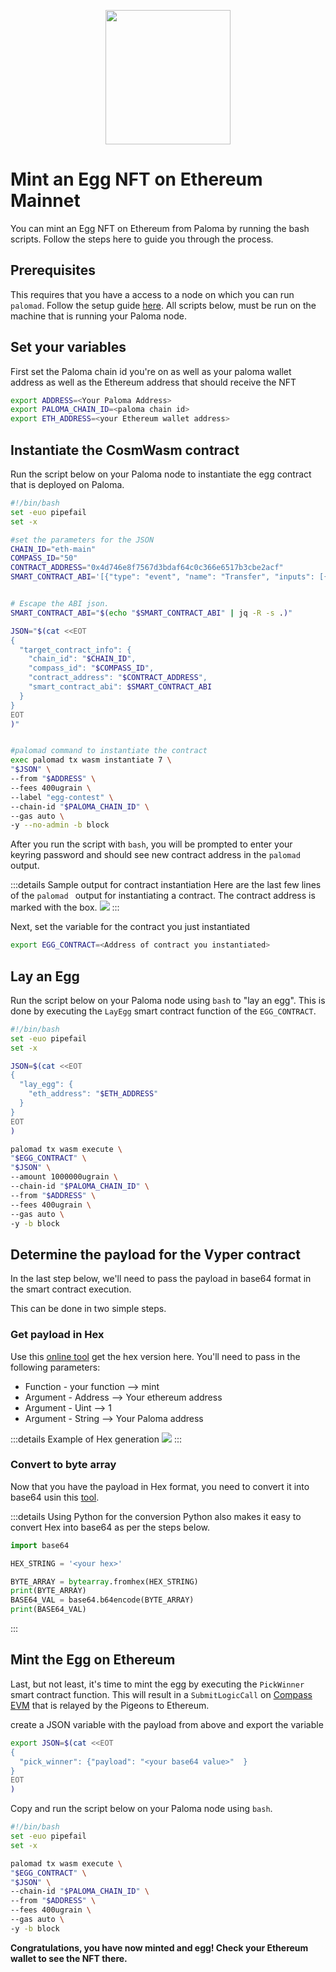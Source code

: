 <p align="center">
<img align="center" src="../../images/egg_paloma.png" width="200" height="215">
</p>

# Mint an Egg NFT on Ethereum Mainnet

You can mint an Egg NFT on Ethereum from Paloma by running the bash scripts. Follow the steps here to guide you through the process.


## Prerequisites
This requires that you have a access to a node on which you can run `palomad`. Follow the setup guide [here](./palomad/install-palomad.md).
All scripts below, must be run on the machine that is running your Paloma node.


## Set your variables
First set the Paloma chain id you're on as well as your paloma wallet address as well as the Ethereum address that should receive the NFT

```sh
export ADDRESS=<Your Paloma Address>
export PALOMA_CHAIN_ID=<paloma chain id>
export ETH_ADDRESS=<your Ethereum wallet address>
```


## Instantiate the CosmWasm contract
Run the script below on your Paloma node to instantiate the egg contract that is deployed on Paloma.

```sh
#!/bin/bash
set -euo pipefail
set -x

#set the parameters for the JSON
CHAIN_ID="eth-main"
COMPASS_ID="50"
CONTRACT_ADDRESS="0x4d746e8f7567d3bdaf64c0c366e6517b3cbe2acf"
SMART_CONTRACT_ABI='[{"type": "event", "name": "Transfer", "inputs": [{"name": "_from", "type": "address", "indexed": true}, {"name": "_to", "type": "address", "indexed": true}, {"name": "_tokenId", "type": "uint256", "indexed": true}], "anonymous": false}, {"type": "event", "name": "Approval", "inputs": [{"name": "_owner", "type": "address", "indexed": true}, {"name": "_approved", "type": "address", "indexed": true}, {"name": "_tokenId", "type": "uint256", "indexed": true}], "anonymous": false}, {"type": "event", "name": "ApprovalForAll", "inputs": [{"name": "_owner", "type": "address", "indexed": true}, {"name": "_operator", "type": "address", "indexed": true}, {"name": "_approved", "type": "bool", "indexed": false}], "anonymous": false}, {"type": "event", "name": "Minted", "inputs": [{"name": "eth_address", "type": "address", "indexed": true}, {"name": "paloma_address", "type": "string", "indexed": true}, {"name": "token_id", "type": "uint256", "indexed": true}], "anonymous": false}, {"type": "event", "name": "SetMinter", "inputs": [{"name": "new_minter", "type": "address", "indexed": true}, {"name": "old_minter", "type": "address", "indexed": true}], "anonymous": false}, {"type": "constructor", "stateMutability": "nonpayable", "inputs": []}, {"type": "function", "name": "name", "stateMutability": "nonpayable", "inputs": [], "outputs": [{"name": "", "type": "string"}]}, {"type": "function", "name": "symbol", "stateMutability": "nonpayable", "inputs": [], "outputs": [{"name": "", "type": "string"}]}, {"type": "function", "name": "supportsInterface", "stateMutability": "pure", "inputs": [{"name": "interface_id", "type": "bytes4"}], "outputs": [{"name": "", "type": "bool"}]}, {"type": "function", "name": "balanceOf", "stateMutability": "view", "inputs": [{"name": "_owner", "type": "address"}], "outputs": [{"name": "", "type": "uint256"}]}, {"type": "function", "name": "ownerOf", "stateMutability": "view", "inputs": [{"name": "_tokenId", "type": "uint256"}], "outputs": [{"name": "", "type": "address"}]}, {"type": "function", "name": "getApproved", "stateMutability": "view", "inputs": [{"name": "_tokenId", "type": "uint256"}], "outputs": [{"name": "", "type": "address"}]}, {"type": "function", "name": "isApprovedForAll", "stateMutability": "view", "inputs": [{"name": "_owner", "type": "address"}, {"name": "_operator", "type": "address"}], "outputs": [{"name": "", "type": "bool"}]}, {"type": "function", "name": "transferFrom", "stateMutability": "nonpayable", "inputs": [{"name": "_from", "type": "address"}, {"name": "_to", "type": "address"}, {"name": "_tokenId", "type": "uint256"}], "outputs": []}, {"type": "function", "name": "safeTransferFrom", "stateMutability": "nonpayable", "inputs": [{"name": "_from", "type": "address"}, {"name": "_to", "type": "address"}, {"name": "_tokenId", "type": "uint256"}], "outputs": []}, {"type": "function", "name": "safeTransferFrom", "stateMutability": "nonpayable", "inputs": [{"name": "_from", "type": "address"}, {"name": "_to", "type": "address"}, {"name": "_tokenId", "type": "uint256"}, {"name": "_data", "type": "bytes"}], "outputs": []}, {"type": "function", "name": "approve", "stateMutability": "nonpayable", "inputs": [{"name": "_approved", "type": "address"}, {"name": "_tokenId", "type": "uint256"}], "outputs": []}, {"type": "function", "name": "setApprovalForAll", "stateMutability": "nonpayable", "inputs": [{"name": "_operator", "type": "address"}, {"name": "_approved", "type": "bool"}], "outputs": []}, {"type": "function", "name": "mint", "stateMutability": "nonpayable", "inputs": [{"name": "_to", "type": "address"}, {"name": "_tokenId", "type": "uint256"}, {"name": "_paloma_address", "type": "string"}], "outputs": [{"name": "", "type": "bool"}]}, {"type": "function", "name": "set_minter", "stateMutability": "nonpayable", "inputs": [{"name": "_minter", "type": "address"}], "outputs": []}, {"type": "function", "name": "tokenURI", "stateMutability": "view", "inputs": [{"name": "tokenId", "type": "uint256"}], "outputs": [{"name": "", "type": "string"}]}, {"type": "function", "name": "minter", "stateMutability": "view", "inputs": [], "outputs": [{"name": "", "type": "address"}]}]'


# Escape the ABI json.
SMART_CONTRACT_ABI="$(echo "$SMART_CONTRACT_ABI" | jq -R -s .)"

JSON="$(cat <<EOT
{
  "target_contract_info": {
    "chain_id": "$CHAIN_ID",
    "compass_id": "$COMPASS_ID",
    "contract_address": "$CONTRACT_ADDRESS",
    "smart_contract_abi": $SMART_CONTRACT_ABI
  }
}
EOT
)"


#palomad command to instantiate the contract
exec palomad tx wasm instantiate 7 \
"$JSON" \
--from "$ADDRESS" \
--fees 400ugrain \
--label "egg-contest" \
--chain-id "$PALOMA_CHAIN_ID" \
--gas auto \
-y --no-admin -b block
```

After you run the script with `bash`, you will be prompted to enter your keyring password and should see new contract address in the `palomad` output. 

:::details Sample output for contract instantiation
Here are the last few lines of the `palomad ` output for instantiating a contract. The contract address is marked with the box.
<img src="../../images/output_instantiate.png">
:::


Next, set the variable for the contract you just instantiated

```sh
export EGG_CONTRACT=<Address of contract you instantiated>
```

## Lay an Egg
Run the script below on your Paloma node using `bash` to "lay an egg". This is done by executing the `LayEgg` smart contract function of the `EGG_CONTRACT`. 

```sh
#!/bin/bash
set -euo pipefail
set -x

JSON=$(cat <<EOT
{
  "lay_egg": {
    "eth_address": "$ETH_ADDRESS"
  }
}
EOT
)

palomad tx wasm execute \
"$EGG_CONTRACT" \
"$JSON" \
--amount 1000000ugrain \
--chain-id "$PALOMA_CHAIN_ID" \
--from "$ADDRESS" \
--fees 400ugrain \
--gas auto \
-y -b block
```

## Determine the payload for the Vyper contract
In the last step below, we'll need to pass the payload in base64 format in the smart contract execution. 

This can be done in two simple steps. 

### Get payload in Hex
Use this [online tool](https://abi.hashex.org/) get the hex version here. You'll need to pass in the following parameters:
- Function - your function --> mint
- Argument - Address --> Your ethereum address
- Argument - Uint --> 1
- Argument - String --> Your Paloma address

:::details Example of Hex generation
<img src="../../images/hex.png">
:::

### Convert to byte array
Now that you have the payload in Hex format, you need to convert it into base64 usin this [tool](https://base64.guru/converter/encode/hex).

:::details Using Python for the conversion
Python also makes it easy to convert Hex into base64 as per the steps below.
```py
import base64

HEX_STRING = '<your hex>'

BYTE_ARRAY = bytearray.fromhex(HEX_STRING)
print(BYTE_ARRAY)
BASE64_VAL = base64.b64encode(BYTE_ARRAY)
print(BASE64_VAL)
```
:::

## Mint the Egg on Ethereum
Last, but not least, it's time to mint the egg by executing the `PickWinner` smart contract function. This will result in a `SubmitLogicCall` on [Compass EVM](./applications/compass-evm.md) that is relayed by the Pigeons to Ethereum.

create a JSON variable with the payload from above and export the variable
```sh
export JSON=$(cat <<EOT 
{
  "pick_winner": {"payload": "<your base64 value>"  }
}
EOT
)
```

Copy and run the script below on your Paloma node using `bash`.

```sh
#!/bin/bash
set -euo pipefail
set -x

palomad tx wasm execute \
"$EGG_CONTRACT" \
"$JSON" \
--chain-id "$PALOMA_CHAIN_ID" \
--from "$ADDRESS" \
--fees 400ugrain \
--gas auto \
-y -b block
```

**Congratulations, you have now minted and egg! Check your Ethereum wallet to see the NFT there.**